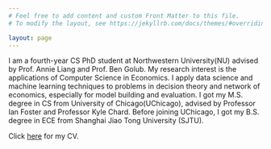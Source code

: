 ```yaml
---
# Feel free to add content and custom Front Matter to this file.
# To modify the layout, see https://jekyllrb.com/docs/themes/#overriding-theme-defaults

layout: page
---
```


I am a fourth-year CS PhD student at Northwestern University(NU) advised by Prof. Annie Liang and Prof. Ben Golub. My research interest is the applications of Computer Science in Economics. I apply data science and machine learning techniques to problems in decision theory and network of economics, especially for model building and evaluation. I got my M.S. degree in CS from University of Chicago(UChicago), advised by Professor Ian Foster and Professor Kyle Chard. Before joining UChicago, I got my B.S. degree in ECE from Shanghai Jiao Tong University (SJTU).

Click [here](https://drive.google.com/file/d/1ckz2___z205AV9tPIe4lueRHuVlrkblh/view?usp=sharing) for my CV.